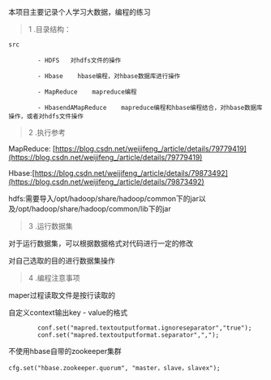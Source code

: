 本项目主要记录个人学习大数据，编程的练习

>1 .目录结构：

    
    src
    
            - HDFS   对hdfs文件的操作
                 
            - Hbase    hbase编程，对hbase数据库进行操作
            
            - MapReduce    mapreduce编程
            
            - HbasendAMapReduce    mapreduce编程和hbase编程结合，对hbase数据库操作，或者对hdfs文件操作


> 2 .执行参考

MapReduce: [https://blog.csdn.net/weijifeng_/article/details/79779419](https://blog.csdn.net/weijifeng_/article/details/79779419)

Hbase:[https://blog.csdn.net/weijifeng_/article/details/79873492](https://blog.csdn.net/weijifeng_/article/details/79873492)

hdfs:需要导入/opt/hadoop/share/hadoop/common下的jar以及/opt/hadoop/share/hadoop/common/lib下的jar

>3 .运行数据集

对于运行数据集，可以根据数据格式对代码进行一定的修改

对自己选取的目的进行数据集操作

>4 .编程注意事项

maper过程读取文件是按行读取的

自定义context输出key - value的格式

```
		conf.set("mapred.textoutputformat.ignoreseparator","true");  
		conf.set("mapred.textoutputformat.separator",","); 
```

不使用hbase自带的zookeeper集群

```
cfg.set("hbase.zookeeper.quorum", "master，slave，slavex");
```




